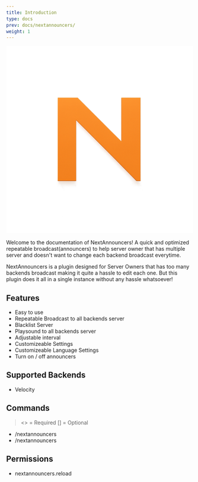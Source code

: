 ```yaml
---
title: Introduction
type: docs
prev: docs/nextannouncers/
weight: 1
---
```


![](logo.png)

Welcome to the documentation of NextAnnouncers!
A quick and optimized repeatable broadcast(announcers) to help server owner that has multiple server and doesn't want to change each backend broadcast everytime.

NextAnnouncers is a plugin designed for Server Owners that has too many backends broadcast making it quite a hassle to edit each one. But this plugin does it all in a single instance without any hassle whatsoever!

## Features
- Easy to use
- Repeatable Broadcast to all backends server
- Blacklist Server
- Playsound to all backends server
- Adjustable interval
- Customizeable Settings
- Customizeable Language Settings
- Turn on / off announcers

## Supported Backends
- Velocity

## Commands
> <> = Required [] = Optional

- /nextannouncers
- /nextannouncers <reload>

## Permissions
- nextannouncers.reload